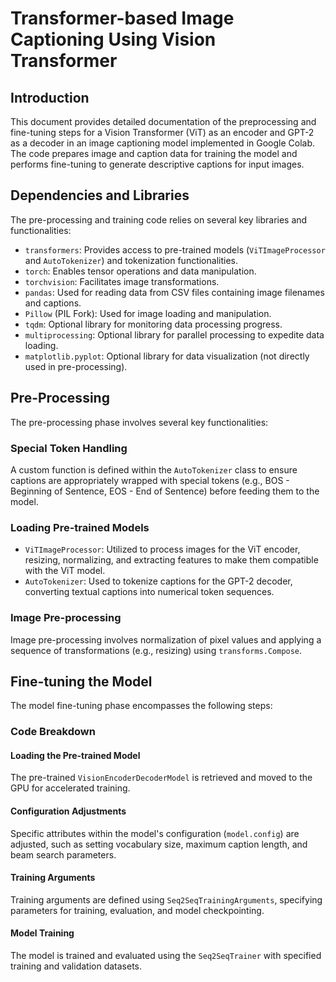 # Transformer-based Image Captioning Using Vision Transformer

## Introduction
This document provides detailed documentation of the preprocessing and fine-tuning steps for a Vision Transformer (ViT) as an encoder and GPT-2 as a decoder in an image captioning model implemented in Google Colab. The code prepares image and caption data for training the model and performs fine-tuning to generate descriptive captions for input images.

## Dependencies and Libraries
The pre-processing and training code relies on several key libraries and functionalities:

- `transformers`: Provides access to pre-trained models (`ViTImageProcessor` and `AutoTokenizer`) and tokenization functionalities.
- `torch`: Enables tensor operations and data manipulation.
- `torchvision`: Facilitates image transformations.
- `pandas`: Used for reading data from CSV files containing image filenames and captions.
- `Pillow` (PIL Fork): Used for image loading and manipulation.
- `tqdm`: Optional library for monitoring data processing progress.
- `multiprocessing`: Optional library for parallel processing to expedite data loading.
- `matplotlib.pyplot`: Optional library for data visualization (not directly used in pre-processing).

## Pre-Processing
The pre-processing phase involves several key functionalities:

### Special Token Handling
A custom function is defined within the `AutoTokenizer` class to ensure captions are appropriately wrapped with special tokens (e.g., BOS - Beginning of Sentence, EOS - End of Sentence) before feeding them to the model.

### Loading Pre-trained Models
- `ViTImageProcessor`: Utilized to process images for the ViT encoder, resizing, normalizing, and extracting features to make them compatible with the ViT model.
- `AutoTokenizer`: Used to tokenize captions for the GPT-2 decoder, converting textual captions into numerical token sequences.

### Image Pre-processing
Image pre-processing involves normalization of pixel values and applying a sequence of transformations (e.g., resizing) using `transforms.Compose`.

## Fine-tuning the Model
The model fine-tuning phase encompasses the following steps:

### Code Breakdown

#### Loading the Pre-trained Model
The pre-trained `VisionEncoderDecoderModel` is retrieved and moved to the GPU for accelerated training.

#### Configuration Adjustments
Specific attributes within the model's configuration (`model.config`) are adjusted, such as setting vocabulary size, maximum caption length, and beam search parameters.

#### Training Arguments
Training arguments are defined using `Seq2SeqTrainingArguments`, specifying parameters for training, evaluation, and model checkpointing.
#### Model Training
The model is trained and evaluated using the `Seq2SeqTrainer` with specified training and validation datasets.